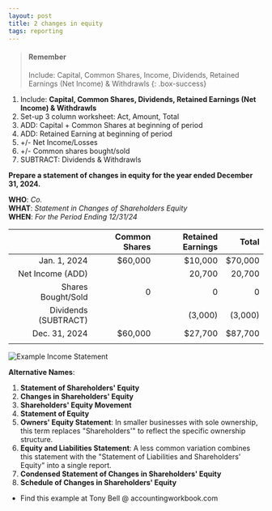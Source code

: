 ```yaml
---
layout: post
title: 2 changes in equity
tags: reporting
---
```


> #### Remember
>
> Include: Capital, Common Shares, Income, Dividends, Retained Earnings (Net Income) & Withdrawls
{: .box-success}

  
1. Include: **Capital, Common Shares, Dividends, Retained Earnings (Net Income) & Withdrawls**
2. Set-up 3 column worksheet: Act, Amount, Total
3. ADD: Capital + Common Shares at beginning of period  
4. ADD: Retained Earning at beginning of period  
5.  +/- Net Income/Losses  
6.  +/- Common shares bought/sold  
7. SUBTRACT: Dividends & Withdrawls  

**Prepare a statement of changes in equity for the year ended December 31, 2024.**

**WHO**: *Co.*  
**WHAT**: *Statement in Changes of Shareholders Equity*  
**WHEN**: *For the Period Ending 12/31/24*  

|              | Common Shares | Retained Earnings |   Total |
|-------------:|--------------:|------------------:|--------:|
| Jan. 1, 2024 |       $60,000 |           $10,000 | $70,000 |
| Net Income (ADD)|            |            20,700 |  20,700 |
| Shares Bought/Sold |       0 |                 0 |       0 |
| Dividends (SUBTRACT) |        |          (3,000) |  (3,000)|
| Dec. 31, 2024 |       $60,000 |          $27,700 |  $87,700|
|               |               |                  |         |


![Example Income Statement](/assets/tony-bell/equity.numbers.png)

**Alternative Names**:

1. **Statement of Shareholders' Equity**   
2. **Changes in Shareholders' Equity**   
3. **Shareholders' Equity Movement**  
4. **Statement of Equity**   
5. **Owners' Equity Statement**: In smaller businesses with sole ownership, this term replaces "Shareholders'" to reflect the specific ownership structure.   
6. **Equity and Liabilities Statement**: A less common variation combines this statement with the "Statement of Liabilities and Shareholders' Equity" into a single report.   
7. **Condensed Statement of Changes in Shareholders' Equity**   
8. **Schedule of Changes in Shareholders' Equity**   
   
- Find this example at Tony Bell @ accountingworkbook.com

